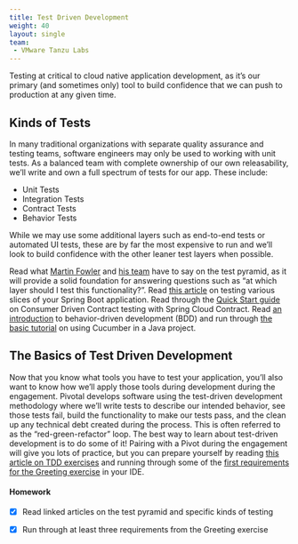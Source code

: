 ```yaml
---
title: Test Driven Development
weight: 40
layout: single
team:
 - VMware Tanzu Labs
---
```


Testing at critical to cloud native application development, as it’s our primary (and sometimes only) tool to build confidence that we can push to production at any given time.

## Kinds of Tests

In many traditional organizations with separate quality assurance and testing teams, software engineers may only be used to working with unit tests. As a balanced team with complete ownership of our own releasability, we’ll write and own a full spectrum of tests for our app. These include:
* Unit Tests
* Integration Tests
* Contract Tests
* Behavior Tests

While we may use some additional layers such as end-to-end tests or automated UI tests, these are by far the most expensive to run and we’ll look to build confidence with the other leaner test layers when possible.

Read what [Martin Fowler](https://martinfowler.com/bliki/TestPyramid.html) and [his team](https://martinfowler.com/articles/practical-test-pyramid.html) have to say on the test pyramid, as it will provide a solid foundation for answering questions such as “at which layer should I test this functionality?”.
Read [this article](https://spring.io/blog/2016/04/15/testing-improvements-in-spring-boot-1-4) on testing various slices of your Spring Boot application.
Read through the [Quick Start guide](https://cloud.spring.io/spring-cloud-contract/) on Consumer Driven Contract testing with Spring Cloud Contract.
Read [an introduction](https://docs.cucumber.io/bdd/) to behavior-driven development (BDD) and run through [the basic tutorial](https://docs.cucumber.io/guides/10-minute-tutorial/) on using Cucumber in a Java project.



## The Basics of Test Driven Development

Now that you know what tools you have to test your application, you’ll also want to know how we’ll apply those tools during development during the engagement. Pivotal develops software using the test-driven development methodology where we’ll write tests to describe our intended behavior, see those tests fail, build the functionality to make our tests pass, and the clean up any technical debt created during the process. This is often referred to as the “red-green-refactor” loop.
The best way to learn about test-driven development is to do some of it! Pairing with a Pivot during the engagement will give you lots of practice, but you can prepare yourself by reading [this article on TDD exercises](https://medium.com/@marlenac/learning-tdd-with-katas-3f499cb9c492) and running through some of the [first requirements for the Greeting exercise](https://github.com/testdouble/contributing-tests/wiki/Greeting-Kata) in your IDE.


#### Homework

- [x] Read linked articles on the test pyramid and specific kinds of testing
- [x] Run through at least three requirements from the Greeting exercise



